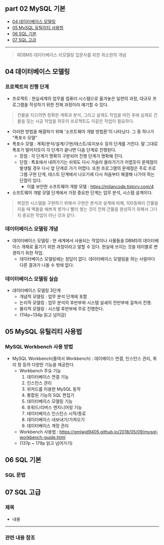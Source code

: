 ## part 02 MySQL 기본 ##
- [04 데이터베이스 모델링](#1)
- [05 MySQL 유틸리티 사용법](#2)
- [06 SQL 기본](#3)
- [07 SQL 고급](#4)  

---

> RDBMS 데이터베이스 리모델링 입문자를 위한 최소한의 개념

<a name="1"></a>
## 04 데이터베이스 모델링 ##
### 프로젝트의 진행 단계 ###
- 프로젝트 : 현실세계의 업무를 컴퓨터 시스템으로 옮겨놓은 일련의 과정, 대규모 프로그램을 작성하기 위한 전체 과정이라 얘기할 수 있다.

> 건물을 지으려면 정확한 계획과 분석, 그리고 설계도 작업을 마친 후에 실제로 건물을 짖는 시공 작업을 하듯이 프로젝트도 이같은 작업이 필요하다.

- 이러한 방법을 해결하기 위해 '소프트웨어 개발 방법론'이 나타났다. 그 중 하나가 "폭포수 모델"
- 폭포수 모델 : 계획/분석/설계/구현/테스트/유지보수 등의 단계를 거친다. 말 그대로 폭포가 떨어지듯이 각 단계가 끝나면 다음 단계로 진행된다.
    - 장점 : 각 단계가 명확히 구분되어 진행 단계가 명확해 진다.
    - 단점 : 폭포에서 내려가기는 쉬워도 다시 거슬러 올라가기가 어렵듯이 문제점이 발생될 경우 다시 앞 단계로 가기 어렵다. 또한 프로그램의 문제점은 주로 프로그램 구현 단계, 테스트 단계에서 나오기에 다시 처음부터 해결해 나가야 하는 단점이 있다.
      - 이를 보안한 소프트웨어 개발 모델 : https://milancode.tistory.com/4
- 소프트웨어 개발 모델 단계에서 가장 중요한 단계는 업무 분석, 시스템 설계이다.
> 복잡한 시스템을 구현하기 위해서 구현은 분석과 설계에 비해, 100층짜리 건물을 지을 때 벽돌을 예쁘게 쌓거나 빨리 쌓는 것이 전체 건물을 완성하기 위해서 그다지 중요한 작업이 아닌 것과 같다. 

<a name="1-1"></a>
### 데이터베이스 모델링 개념 ###
- 데이터베이스 모델링 : 현 세계에서 사용되는 작업이나 사물들을 DBMS의 데이터베이스 개체로 옮기기 위한 과정이라고 말할 수 있다. 현실에 쓰이는 것을 테이블로 변경하기 위한 작업.
    - 데이터베이스 모델링에는 정답이 없다. 데이터베이스 모델링을 하는 사람마다 다른 결과가 나올 수 밖에 없다. 

<a name="1-2"></a>
### 데이터베이스 모델링 실습 ###
- 데이터베이스 모델링 3단계
    - 개념적 모델링 : 업무 분석 단계에 포함
    - 논리적 모델링 : 업무 분석의 후반부와 시스템 설셰의 전반부에 걸쳐서 진행.
    - 물리적 모델링 : 시스템 후반부에 주로 진행한다.
    - (114p~134p 읽고 넘어감)


<a name="2"></a>
## 05 MySQL 유틸리티 사용법 ##
### MySQL Workbench 사용 방법 ###
- MySQL Workbench(줄여서 Workbench) : 데이베이스 연결, 인스턴스 관리, 쿼리 창 등의 다양한 기능을 제공한다. 
  - Workbench 주요 기능
    1) 데이터베이스 연결 기능
    2) 인스턴스 관리
    3) 위저드를 이용한 MySQL 동작
    4) 통합된 기능의 SQL 편집기
    5) 데이터베이스 모델링 기능
    6) 포워드/리버스 엔지니어링 기능
    7) 테이터베이스 인스턴스 시작/종료
    8) 데이터베이스 내보내기/가져오기
    9) 데이터베이스 계정 관리
  - Workbench 사용법 : https://gmlwjd9405.github.io/2018/05/09/mysql-workbench-guide.html
  - (137p ~ 179p 읽고 넘어가기)


<a name="3"></a>
## 06 SQL 기본 ##
### SQL 문법 ###


<a name="4"></a>
## 07 SQL 고급 ##
### 제목 ###
- 내용

---
### 관련 내용 참조 ###

